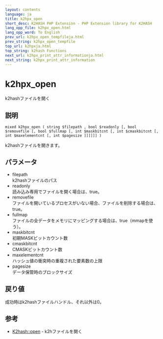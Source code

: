 ```yaml
---
layout: contents
language: ja
title: k2hpx_open
short_desc: K2HASH PHP Extension - PHP Extension library for K2HASH
lang_opp_file: k2hpx_open.html
lang_opp_word: To English
prev_url: k2hpx_open_tempfileja.html
prev_string: k2hpx_open_tempfile
top_url: k2hpxja.html
top_string: k2hash Functions
next_url: k2hpx_print_attr_informationja.html
next_string: k2hpx_print_attr_information
---
```


# k2hpx_open
k2hashファイルを開く

## 説明
```
mixed k2hpx_open ( string $filepath , bool $readonly [, bool $removefile [, bool $fullmap [, int $maskbitcnt [, int $cmaskbitcnt [, int $maxelementcnt [, int $pagesize ]]]]]] )
```
k2hashファイルを開きます。 

## パラメータ
- filepath  
k2hashファイルのパス
- readonly  
読み込み専用でファイルを開く場合は、true。
- removefile  
ファイルを開いているプロセスがいない場合、ファイルを削除する場合は、true。
- fullmap  
ファイルの全データをメモリにマッピングする場合は、true（mmapを使う）。
- maskbitcnt  
初期MASKビットカウント数
- cmaskbitcnt  
CMASKビットカウント数
- maxelementcnt  
ハッシュ値の衝突時の重複された要素数の上限
- pagesize  
データ保管時のブロックサイズ

## 戻り値
成功時はk2hashファイルハンドル、それ以外は0。 

## 参考
- [K2hash::open](k2h_openja.html) - k2hファイルを開く
